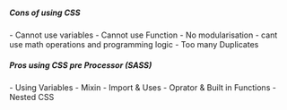 <h5> Cons of using CSS </h5>
- Cannot use variables
- Cannot use Function
- No modularisation
- cant use math operations and programming logic
- Too many Duplicates

<h5> Pros using CSS pre Processor (SASS) </h5>
- Using Variables
- Mixin 
- Import & Uses
- Oprator & Built in Functions
- Nested CSS
